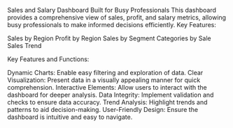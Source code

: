 Sales and Salary Dashboard
Built for Busy Professionals
This dashboard provides a comprehensive view of sales, profit, and salary metrics, allowing busy professionals to make informed decisions efficiently.
Key Features:

Sales by Region
Profit by Region
Sales by Segment
Categories by Sale
Sales Trend

Key Features and Functions:

Dynamic Charts: Enable easy filtering and exploration of data.
Clear Visualization: Present data in a visually appealing manner for quick comprehension.
Interactive Elements: Allow users to interact with the dashboard for deeper analysis.
Data Integrity: Implement validation and checks to ensure data accuracy.
Trend Analysis: Highlight trends and patterns to aid decision-making.
User-Friendly Design: Ensure the dashboard is intuitive and easy to navigate.
